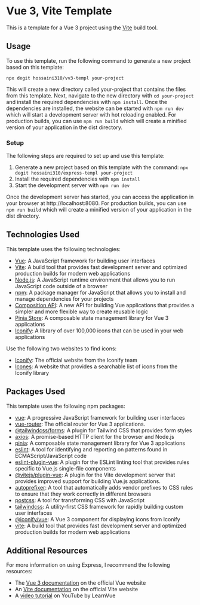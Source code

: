 # Vue 3, Vite Template

This is a template for a Vue 3 project using the [Vite](https://vitejs.dev/) build tool.

## Usage

To use this template, run the following command to generate a new project based on this template:

```
npx degit hossaini310/vv3-templ your-project
```

This will create a new directory called your-project that contains the files from this template. Next, navigate to the new directory with `cd your-project` and install the required dependencies with `npm install`. Once the dependencies are installed, the website can be started with `npm run dev` which will start a development server with hot reloading enabled. For production builds, you can use `npm run build` which will create a minified version of your application in the dist directory.

### Setup

The following steps are required to set up and use this template:

1. Generate a new project based on this template with the command:
   `npx degit hossaini310/express-templ your-project`
2. Install the required dependencies with `npm install`
3. Start the development server with `npm run dev`

Once the development server has started, you can access the application in your browser at http://localhost:8080. For production builds, you can use `npm run build` which will create a minified version of your application in the dist directory.

## Technologies Used

This template uses the following technologies:

- [Vue](https://expressjs.com/): A JavaScript framework for building user interfaces
- [Vite](https://nodejs.org/): A build tool that provides fast development server and optimized production builds for modern web applications
- [Node.js](https://nodejs.org/): A JavaScript runtime environment that allows you to run JavaScript code outside of a browser
- [npm](https://www.npmjs.com/): A package manager for JavaScript that allows you to install and manage dependencies for your projects
- [Composition API](https://v3.vuejs.org/guide/composition-api-introduction.html): A new API for building Vue applications that provides a simpler and more flexible way to create reusable logic
- [Pinia Store](https://pinia.esm.dev/): A composable state management library for Vue 3 applications
- [Iconify](https://iconify.design/): A library of over 100,000 icons that can be used in your web applications

Use the following two websites to find icons:

- [Iconify](https://iconify.design/icon-sets/): The official website from the Iconify team
- [Icones](https://icones.js.org/): A website that provides a searchable list of icons from the Iconify library

## Packages Used

This template uses the following npm packages:

- [vue](https://www.npmjs.com/package/vue): A progressive JavaScript framework for building user interfaces
- [vue-router](https://www.npmjs.com/package/vue-router): The official router for Vue 3 applications.
- [@tailwindcss/forms](https://www.npmjs.com/package/@tailwindcss/forms): A plugin for Tailwind CSS that provides form styles
- [axios](https://www.npmjs.com/package/axios): A promise-based HTTP client for the browser and Node.js
- [pinia](https://www.npmjs.com/package/pinia): A composable state management library for Vue 3 applications
- [eslint](https://www.npmjs.com/package/eslint): A tool for identifying and reporting on patterns found in ECMAScript/JavaScript code
- [eslint-plugin-vue](https://www.npmjs.com/package/eslint-plugin-vue): A plugin for the ESLint linting tool that provides rules specific to Vue.js single-file components
- [@vitejs/plugin-vue](https://www.npmjs.com/package/@vitejs/plugin-vue): A plugin for the Vite development server that provides improved support for building Vue.js applications.
- [autoprefixer](https://www.npmjs.com/package/autoprefixer): A tool that automatically adds vendor prefixes to CSS rules to ensure that they work correctly in different browsers
- [postcss](https://www.npmjs.com/package/postcss): A tool for transforming CSS with JavaScript
- [tailwindcss](https://www.npmjs.com/package/tailwindcss): A utility-first CSS framework for rapidly building custom user interfaces
- [@iconify/vue](https://www.npmjs.com/package/@iconify/vue): A Vue 3 component for displaying icons from Iconify
- [vite](https://www.npmjs.com/package/vite): A build tool that provides fast development server and optimized production builds for modern web applications

## Additional Resources

For more information on using Express, I recommend the following resources:

- The [Vue 3 documentation](https://v3.vuejs.org/) on the official Vue website
- An [Vite documentation](https://vitejs.dev/) on the official Vite website
- A [video tutorial](https://www.youtube.com/watch?v=JLt3GrDZDvQ&list=RDCMUCgmcPHueYRarnCkihtNIRlw&start_radio=1) on YouTube by LearnVue
